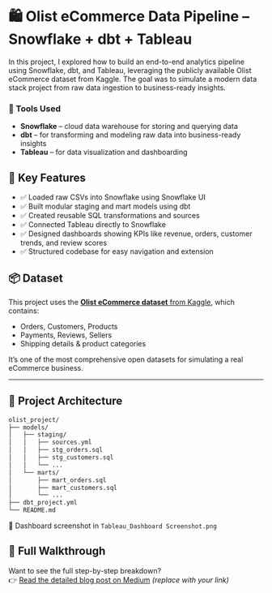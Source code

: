 # 🛍️ Olist eCommerce Data Pipeline – Snowflake + dbt + Tableau

In this project, I explored how to build an end-to-end analytics pipeline using Snowflake, dbt, and Tableau, leveraging the publicly available Olist eCommerce dataset from Kaggle. The goal was to simulate a modern data stack project from raw data ingestion to business-ready insights.

### 🔧 Tools Used
- **Snowflake** – cloud data warehouse for storing and querying data
- **dbt** – for transforming and modeling raw data into business-ready insights
- **Tableau** – for data visualization and dashboarding

## 🌟 Key Features

- ✅ Loaded raw CSVs into Snowflake using Snowflake UI
- ✅ Built modular staging and mart models using dbt  
- ✅ Created reusable SQL transformations and sources  
- ✅ Connected Tableau directly to Snowflake  
- ✅ Designed dashboards showing KPIs like revenue, orders, customer trends, and review scores  
- ✅ Structured codebase for easy navigation and extension  

## 📦 Dataset

This project uses the [**Olist eCommerce dataset** from Kaggle](https://www.kaggle.com/datasets/olistbr/brazilian-ecommerce), which contains:
- Orders, Customers, Products
- Payments, Reviews, Sellers
- Shipping details & product categories

It’s one of the most comprehensive open datasets for simulating a real eCommerce business.

---

## 📐 Project Architecture

```bash
olist_project/
├── models/
│   ├── staging/
│   │   ├── sources.yml
│   │   ├── stg_orders.sql
│   │   ├── stg_customers.sql
│   │   └── ...
│   └── marts/
│       ├── mart_orders.sql
│       ├── mart_customers.sql
│       └── ...
├── dbt_project.yml
└── README.md
```

👀 Dashboard screenshot in `Tableau_Dashboard Screenshot.png`

## 📖 Full Walkthrough

Want to see the full step-by-step breakdown?  
👉 [Read the detailed blog post on Medium](#) *(replace with your link)*
